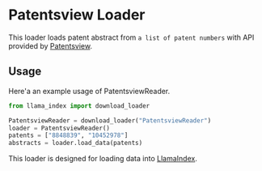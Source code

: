 # Patentsview Loader

This loader loads patent abstract from `a list of patent numbers` with API provided by [Patentsview](https://patentsview.org/).

## Usage

Here'a an example usage of PatentsviewReader.

```python
from llama_index import download_loader

PatentsviewReader = download_loader("PatentsviewReader")
loader = PatentsviewReader()
patents = ["8848839", "10452978"]
abstracts = loader.load_data(patents)
```

This loader is designed for loading data into [LlamaIndex](https://github.com/run-llama/llama_index/tree/main/llama_index).
